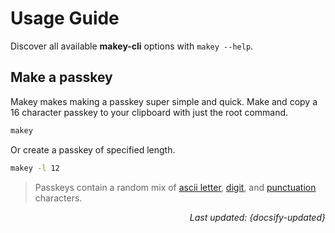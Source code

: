 # Usage Guide

Discover all available **makey-cli** options with `makey --help`.

## Make a passkey

Makey makes making a passkey super simple and quick. Make and copy a 16
character passkey to your clipboard with just the root command.

```zsh
makey
```

Or create a passkey of specified length.

```zsh
makey -l 12
```

> Passkeys contain a random mix of [ascii letter](https://docs.python.org/3/library/string.html#string.ascii_letters),
> [digit](https://docs.python.org/3/library/string.html#string.digits),
> and [punctuation](https://docs.python.org/3/library/string.html#string.punctuation)
> characters.

<div style="text-align: right"><i>Last updated: {docsify-updated}</i></div>
